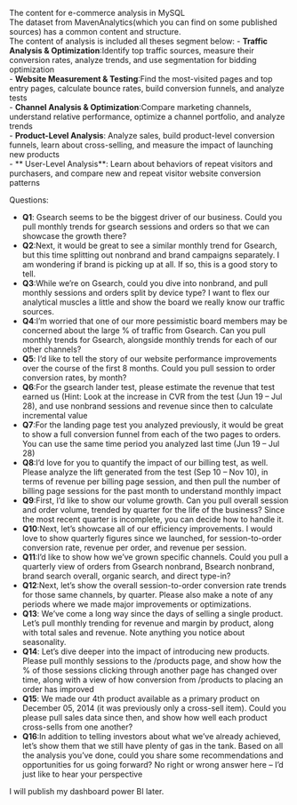 The content for e-commerce analysis in MySQL  
The dataset from MavenAnalytics(which you can find on some published sources) has a common content and structure.  
The content of analysis is included all theses segment below: 
      - **Traffic Analysis & Optimization**:Identify top traffic sources, measure their conversion rates, analyze trends, and use segmentation for bidding optimization  
      - **Website Measurement & Testing**:Find the most-visited pages and top entry pages, calculate bounce rates, build conversion funnels, and analyze tests  
      - **Channel Analysis & Optimization**:Compare marketing channels, understand relative performance, optimize a channel portfolio, and analyze trends  
      - **Product-Level Analysis**: Analyze sales, build product-level conversion funnels, learn about cross-selling, and measure the impact of launching new products  
      - ** User-Level Analysis**: Learn about behaviors of repeat visitors and purchasers, and compare new and repeat visitor website conversion patterns  
  
Questions:
- **Q1**: Gsearch seems to be the biggest driver of our business. Could you pull monthly trends for gsearch sessions 
and orders so that we can showcase the growth there?  
- **Q2**:Next, it would be great to see a similar monthly trend for Gsearch, but this time splitting out nonbrand and 
brand campaigns separately. I am wondering if brand is picking up at all. If so, this is a good story to tell.  
- **Q3**:While we’re on Gsearch, could you dive into nonbrand, and pull monthly sessions and orders split by device 
type? I want to flex our analytical muscles a little and show the board we really know our traffic sources.  
- **Q4**:I’m worried that one of our more pessimistic board members may be concerned about the large % of traffic from 
Gsearch. Can you pull monthly trends for Gsearch, alongside monthly trends for each of our other channels?  
- **Q5**: I’d like to tell the story of our website performance improvements over the course of the first 8 months. 
Could you pull session to order conversion rates, by month?  
- **Q6**:For the gsearch lander test, please estimate the revenue that test earned us (Hint: Look at the increase in CVR 
from the test (Jun 19 – Jul 28), and use nonbrand sessions and revenue since then to calculate incremental value  
- **Q7**:For the landing page test you analyzed previously, it would be great to show a full conversion funnel from each 
of the two pages to orders. You can use the same time period you analyzed last time (Jun 19 – Jul 28)  
- **Q8**:I’d love for you to quantify the impact of our billing test, as well. Please analyze the lift generated from the test 
(Sep 10 – Nov 10), in terms of revenue per billing page session, and then pull the number of billing page sessions 
for the past month to understand monthly impact  
- **Q9**:First, I’d like to show our volume growth. Can you pull overall session and order volume, trended by quarter 
for the life of the business? Since the most recent quarter is incomplete, you can decide how to handle it.  
- **Q10**:Next, let’s showcase all of our efficiency improvements. I would love to show quarterly figures since we 
launched, for session-to-order conversion rate, revenue per order, and revenue per session.  
- **Q11**:I’d like to show how we’ve grown specific channels. Could you pull a quarterly view of orders from Gsearch 
nonbrand, Bsearch nonbrand, brand search overall, organic search, and direct type-in?  
- **Q12**:Next, let’s show the overall session-to-order conversion rate trends for those same channels, by quarter. 
Please also make a note of any periods where we made major improvements or optimizations.  
- **Q13**: We’ve come a long way since the days of selling a single product. Let’s pull monthly trending for revenue 
and margin by product, along with total sales and revenue. Note anything you notice about seasonality.  
- **Q14**: Let’s dive deeper into the impact of introducing new products. Please pull monthly sessions to the /products 
page, and show how the % of those sessions clicking through another page has changed over time, along with 
a view of how conversion from /products to placing an order has improved  
- **Q15**: We made our 4th product available as a primary product on December 05, 2014 (it was previously only a cross-sell 
item). Could you please pull sales data since then, and show how well each product cross-sells from one another?  
- **Q16**:In addition to telling investors about what we’ve already achieved, let’s show them that we still have plenty of 
gas in the tank. Based on all the analysis you’ve done, could you share some recommendations and 
opportunities for us going forward? No right or wrong answer here – I’d just like to hear your perspective  

I will publish my dashboard power BI later.
